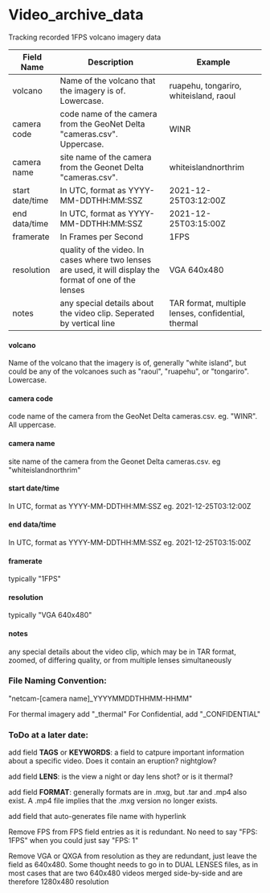 # Video_archive_data
Tracking recorded 1FPS volcano imagery data

|Field Name   |Description   |Example   |
|---|---|---|
|volcano   |Name of the volcano that the imagery is of. Lowercase.   |ruapehu, tongariro, whiteisland, raoul   |
|camera code   |code name of the camera from the GeoNet Delta "cameras.csv". Uppercase.   |WINR   |
|camera name   |site name of the camera from the Geonet Delta "cameras.csv".   |whiteislandnorthrim   |
|start date/time   |In UTC, format as YYYY-MM-DDTHH:MM:SSZ   |2021-12-25T03:12:00Z   |
|end data/time   |In UTC, format as YYYY-MM-DDTHH:MM:SSZ   |2021-12-25T03:15:00Z   |
|framerate   |In Frames per Second   |1FPS   |
|resolution   |quality of the video. In cases where two lenses are used, it will display the format of one of the lenses   |VGA 640x480   |
|notes   |any special details about the video clip. Seperated by vertical line   |TAR format, multiple lenses, confidential, thermal   |

#### volcano
Name of the volcano that the imagery is of, generally "white island", but could be any of the volcanoes such as "raoul", "ruapehu", or "tongariro". Lowercase.

#### camera code
code name of the camera from the GeoNet Delta cameras.csv. eg. "WINR". All uppercase.

#### camera name
site name of the camera from the Geonet Delta cameras.csv. eg "whiteislandnorthrim"

#### start date/time
In UTC, format as YYYY-MM-DDTHH:MM:SSZ eg. 2021-12-25T03:12:00Z

#### end data/time
In UTC, format as YYYY-MM-DDTHH:MM:SSZ eg. 2021-12-25T03:15:00Z

#### framerate
typically "1FPS"

#### resolution
typically "VGA 640x480"

#### notes
any special details about the video clip, which may be in TAR format, zoomed, of differing quality, or from multiple lenses simultaneously

### File Naming Convention:

"netcam-[camera name]_YYYYMMDDTHHMM-HHMM"

For thermal imagery add "_thermal"
For Confidential, add "_CONFIDENTIAL"

### ToDo at a later date:

add field **TAGS** or **KEYWORDS**: a field to catpure important information about a specific video. Does it contain an eruption? nightglow?

add field **LENS**: is the view a night or day lens shot? or is it thermal?

add field **FORMAT**: generally formats are in .mxg, but .tar and .mp4 also exist. A .mp4 file implies that the .mxg version no longer exists.

add field that auto-generates file name with hyperlink

Remove FPS from FPS field entries as it is redundant. No need to say "FPS: 1FPS" when you could just say "FPS: 1"

Remove VGA or QXGA from resolution as they are redundant, just leave the field as 640x480. Some thought needs to go in to DUAL LENSES files, as in most cases that are two 640x480 videos merged side-by-side and are therefore 1280x480 resolution
